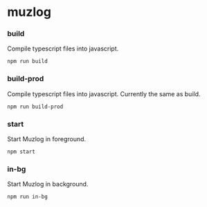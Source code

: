 # muzlog

### build
Compile typescript files into javascript.
```shell
npm run build
```

### build-prod
Compile typescript files into javascript. Currently the same as build.
```shell
npm run build-prod
```

### start
Start Muzlog in foreground.
```shell
npm start
```

### in-bg
Start Muzlog in background.
```shell
npm run in-bg
```
